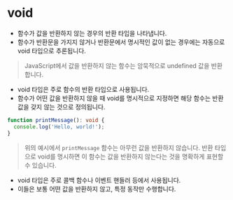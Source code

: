 
# void
- 함수가 값을 반환하지 않는 경우의 반환 타입을 나타냅니다. 
- 함수가 반환문을 가지지 않거나 반환문에서 명시적인 값이 없는 경우에는 자동으로 void 타입으로 추론됩니다.

> JavaScript에서 값을 반환하지 않는 함수는 암묵적으로 undefined 값을 반환합니다. 

- void 타입은 주로 함수의 반환 타입으로 사용됩니다. 
- 함수가 어떤 값을 반환하지 않을 때 void를 명시적으로 지정하면 해당 함수는 반환값을 갖지 않는 것으로 정의됩니다. 

```typescript
function printMessage(): void {
  console.log('Hello, world!');
}
```

> 위의 예시에서 `printMessage` 함수는 아무런 값을 반환하지 않습니다. 반환 타입으로 void를 명시하면 이 함수는 값을 반환하지 않는다는 것을 명확하게 표현할 수 있습니다.

- void 타입은 주로 콜백 함수나 이벤트 핸들러 등에서 사용됩니다. 
- 이들은 보통 어떤 값을 반환하지 않고, 특정 동작만 수행합니다.
